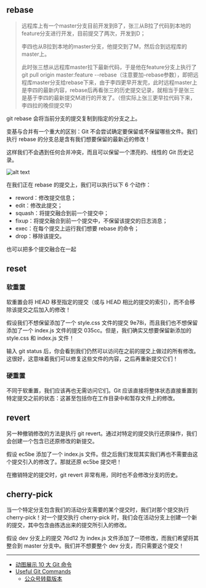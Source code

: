 
## rebase

> 远程库上有一个master分支目前开发到B了，张三从B拉了代码到本地的feature分支进行开发，目前提交了两次，开发到D；
>
> 李四也从B拉到本地的master分支，他提交到了M，然后合到远程库的master上。
>
> 此时张三想从远程库master拉下最新代码，于是他在feature分支上执行了git pull origin master:feature --rebase（注意要加–rebase参数），即把远程库master分支给rebase下来，由于李四更早开发完，此时远程master上是李四的最新内容，rebase后再看张三的历史提交记录，就相当于是张三是基于李四的最新提交M进行的开发了。（但实际上张三更早拉代码下来，李四拉的晚但提交早）

git rebase 会将当前分支的提交复制到指定的分支之上。

变基与合并有一个重大的区别：Git 不会尝试确定要保留或不保留哪些文件。我们执行 rebase 的分支总是含有我们想要保留的最新近的修改！

这样我们不会遇到任何合并冲突，而且可以保留一个漂亮的、线性的 Git 历史记录。

![alt text](image.png)

在我们正在 rebase 的提交上，我们可以执行以下 6 个动作：

- reword：修改提交信息；
- edit：修改此提交；
- squash：将提交融合到前一个提交中；
- fixup：将提交融合到前一个提交中，不保留该提交的日志消息；
- exec：在每个提交上运行我们想要 rebase 的命令；
- drop：移除该提交。

也可以把多个提交融合在一起

## reset

### 软重置

软重置会将 HEAD 移至指定的提交（或与 HEAD 相比的提交的索引），而不会移除该提交之后加入的修改！

假设我们不想保留添加了一个 style.css 文件的提交 9e78i，而且我们也不想保留添加了一个 index.js 文件的提交 035cc。但是，我们确实又想要保留新添加的 style.css 和 index.js 文件！

输入 git status 后，你会看到我们仍然可以访问在之前的提交上做过的所有修改。这很好，这意味着我们可以修复这些文件的内容，之后再重新提交它们！

### 硬重置

不同于软重置，我们应该再也无需访问它们。Git 应该直接将整体状态直接重置到特定提交之前的状态：这甚至包括你在工作目录中和暂存文件上的修改。

## revert

另一种撤销修改的方法是执行 git revert。通过对特定的提交执行还原操作，我们会创建一个包含已还原修改的新提交。

假设 ec5be 添加了一个 index.js 文件。但之后我们发现其实我们再也不需要由这个提交引入的修改了。那就还原 ec5be 提交吧！

在撤销特定的提交时，git revert 非常有用，同时也不会修改分支的历史。

## cherry-pick

当一个特定分支包含我们的活动分支需要的某个提交时，我们对那个提交执行 cherry-pick！对一个提交执行 cherry-pick 时，我们会在活动分支上创建一个新的提交，其中包含由拣选出来的提交所引入的修改。

假设 dev 分支上的提交 76d12 为 index.js 文件添加了一项修改，而我们希望将其整合到 master 分支中。我们并不想要整个 dev 分支，而只需要这个提交！

---

- [动图展示 10 大 Git 命令](https://dev.to/lydiahallie/cs-visualized-useful-git-commands-37p1)
- [Useful Git Commands](https://dev.to/lydiahallie/cs-visualized-useful-git-commands-37p1)
  - [公众号转载版本](https://mp.weixin.qq.com/s/DqUXlP71VfAkv5RPAj-53w)
